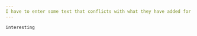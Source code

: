 ```yaml
---
I have to enter some text that conflicts with what they have added for referenes.md in the main branch
---
```


```
interesting
```
```javascript
```
